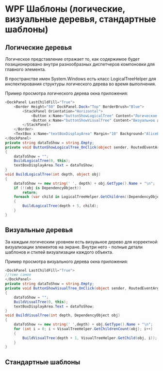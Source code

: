 # WPF Шаблоны (логические, визуальные деревья, стандартные шаблоны)







## Логические деревья

Логическое представление отражает то, как содержимое будет позиционировано внутри разнообразных диспетчеров компоновки для главного элемента.

В пространстве имен System.Windows есть класс LogicalTreeHelper для инспектирования структуры логического дерева во время выполнения.

Пример просмотра логического дерева окна приложения:
```csharp
<DockPanel LastChildFill="True">
    <Border Height="50" DockPanel.Dock="Top" BorderBrush="Blue">
        <StackPanel Orientation="Horizontal">
            <Button x:Name="buttonShowLogicalTree" Content="Логическое дерево" Margin="4" BorderBrush="Blue" Height="40" Click="ButtonShowLogicalTree_OnClick"/>
            <Button x:Name="buttonShowVisualTree" Content="Визуальное дерево" BorderBrush="Blue" Height="40" Click="ButtonShowVisualTree_OnClick"></Button>
        </StackPanel>
    </Border>
    <TextBox x:Name="textBoxDisplayArea" Margin="10" Background="AliceBlue" IsReadOnly="True" BorderBrush="Red" VerticalScrollBarVisibility="Auto" HorizontalScrollBarVisibility="Auto"/>
</DockPanel>
private string dataToShow = string.Empty;
private void ButtonShowLogicalTree_OnClick(object sender, RoutedEventArgs e)
{
    dataToShow = "";
    BuildLogicalTree(0, this);
    textBoxDisplayArea.Text = dataToShow;
}
void BuildLogicalTree(int depth, object obj)
{
    dataToShow += new string(' ', depth) + obj.GetType().Name + "\n";
    if (!(obj is DependencyObject))
        return;
    foreach (var child in LogicalTreeHelper.GetChildren((DependencyObject)obj))
    {
        BuildLogicalTree(depth + 5, child);
    }
}
```

## Визуальные деревья

За каждым логическим уровнем есть визуаьное дерево для корректной визуализации элементов на экране. Внутри него - полные детали шаблонов и стилей визуализации каждого объекта.

Пример просмотра визуального дерева окна приложения:
```csharp
<DockPanel LastChildFill="True">
//тоже самое
</DockPanel>
private string dataToShow = string.Empty;
private void ButtonShowVisualTree_OnClick(object sender, RoutedEventArgs e)
{
    dataToShow = "";
    BuildVisualTree(0, this);
    textBoxDisplayArea.Text = dataToShow;
}
void BuildVisualTree(int depth, DependencyObject obj)
{
    dataToShow += new string(' ',depth) + obj.GetType().Name + "\n";
    for (int i = 0; i < VisualTreeHelper.GetChildrenCount(obj); i++)
    {
        BuildVisualTree(depth + 1, VisualTreeHelper.GetChild(obj, i));
    }
}    
```

## Стандартные шаблоны




